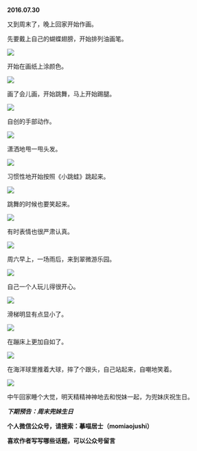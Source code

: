 
          
            
**2016.07.30**

又到周末了，晚上回家开始作画。

先要戴上自己的蝴蝶翅膀，开始排列油画笔。




![](img/51001-0c26d5fab312c643.jpg)




开始在画纸上涂颜色。




![](img/51001-cac6006c3236514f.jpg)




画了会儿画，开始跳舞，马上开始踢腿。




![](img/51001-4e9c0bcb0f524588.jpg)




自创的手部动作。




![](img/51001-de0303447a9d3108.jpg)




潇洒地甩一甩头发。




![](img/51001-453a7d76b92d9338.jpg)




习惯性地开始按照《小跳蛙》跳起来。




![](img/51001-27d0518547bcc6cb.jpg)




跳舞的时候也要笑起来。




![](img/51001-4862f6405b53680d.jpg)




有时表情也很严肃认真。




![](img/51001-20a7eeae2eb1bc35.jpg)




周六早上，一场雨后，来到翠微游乐园。




![](img/51001-06fdb48d606e817a.jpg)




自己一个人玩儿得很开心。




![](img/51001-f4c9c51c092b4a55.jpg)




滑梯明显有点显小了。




![](img/51001-01bfb4fecda59fbf.jpg)




在蹦床上更加自如了。




![](img/51001-1718fddbdbc2d786.jpg)




在海洋球里推着大球，摔了个跟头，自己站起来，自嘲地笑着。




![](img/51001-30605c994d9effd8.jpg)




中午回家睡个大觉，明天精精神神地去和悦妹一起，为兜妹庆祝生日。


***下期预告：周末兜妹生日***


**个人微信公众号，请搜索：摹喵居士（momiaojushi）**

**喜欢作者写写哪些话题，可以公众号留言**

          
        